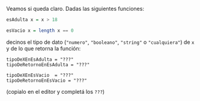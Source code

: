 Veamos si queda claro. Dadas las siguientes funciones:

```haskell
esAdulta x = x > 18

esVacio x = length x == 0  
```

decinos el tipo de dato (`"numero"`, `"booleano"`, `"string"`
 o `"cualquiera"`) de `x` y de lo que retorna la función: 
 
 
 ```
tipoDeXEnEsAdulta = "???"
tipoDeRetornoEnEsAdulta = "???"

tipoDeXEnEsVacio  = "???"
tipoDeRetornoEnEsVacio = "???"
``` 
 
 (copialo en el editor y completá los `???`)